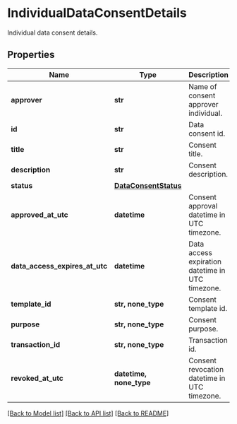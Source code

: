 # IndividualDataConsentDetails

Individual data consent details.

## Properties
Name | Type | Description | Notes
------------ | ------------- | ------------- | -------------
**approver** | **str** | Name of consent approver individual. | 
**id** | **str** | Data consent id. | 
**title** | **str** | Consent title. | 
**description** | **str** | Consent description. | 
**status** | [**DataConsentStatus**](DataConsentStatus.md) |  | 
**approved_at_utc** | **datetime** | Consent approval datetime in UTC timezone. | 
**data_access_expires_at_utc** | **datetime** | Data access expiration datetime in UTC timezone. | 
**template_id** | **str, none_type** | Consent template id. | [optional] 
**purpose** | **str, none_type** | Consent purpose. | [optional] 
**transaction_id** | **str, none_type** | Transaction id. | [optional] 
**revoked_at_utc** | **datetime, none_type** | Consent revocation datetime in UTC timezone. | [optional] 

[[Back to Model list]](../README.md#documentation-for-models) [[Back to API list]](../README.md#documentation-for-api-endpoints) [[Back to README]](../README.md)


